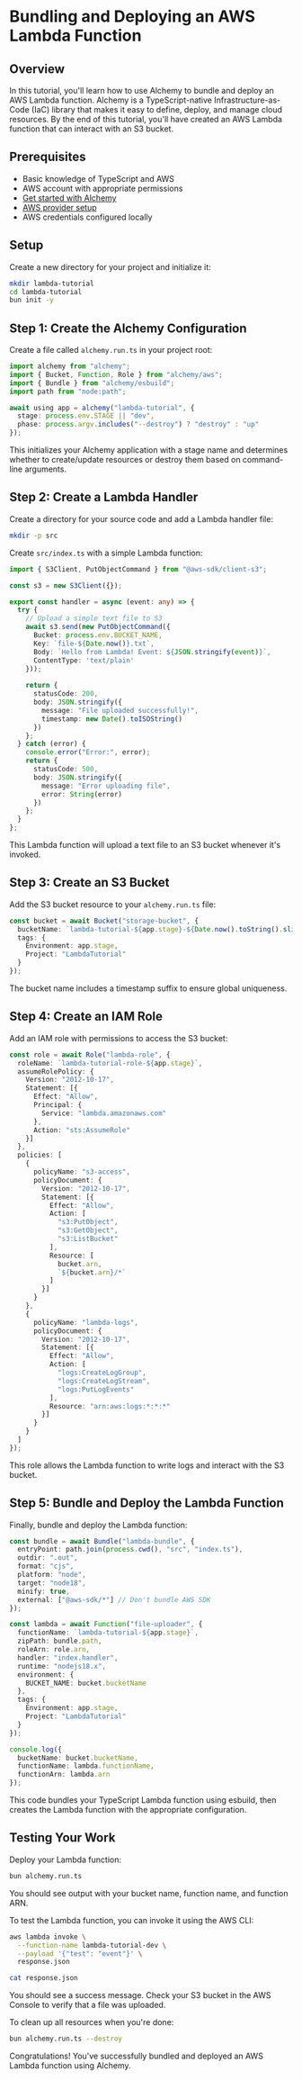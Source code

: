 # Bundling and Deploying an AWS Lambda Function

## Overview

In this tutorial, you'll learn how to use Alchemy to bundle and deploy an AWS Lambda function. Alchemy is a TypeScript-native Infrastructure-as-Code (IaC) library that makes it easy to define, deploy, and manage cloud resources. By the end of this tutorial, you'll have created an AWS Lambda function that can interact with an S3 bucket.

## Prerequisites

- Basic knowledge of TypeScript and AWS
- AWS account with appropriate permissions
- [Get started with Alchemy](/docs/getting-started)
- [AWS provider setup](https://aws.amazon.com/getting-started/)
- AWS credentials configured locally

## Setup

Create a new directory for your project and initialize it:

```bash
mkdir lambda-tutorial
cd lambda-tutorial
bun init -y
```

## Step 1: Create the Alchemy Configuration

Create a file called `alchemy.run.ts` in your project root:

```typescript
import alchemy from "alchemy";
import { Bucket, Function, Role } from "alchemy/aws";
import { Bundle } from "alchemy/esbuild";
import path from "node:path";

await using app = alchemy("lambda-tutorial", {
  stage: process.env.STAGE || "dev",
  phase: process.argv.includes("--destroy") ? "destroy" : "up"
});
```

This initializes your Alchemy application with a stage name and determines whether to create/update resources or destroy them based on command-line arguments.

## Step 2: Create a Lambda Handler

Create a directory for your source code and add a Lambda handler file:

```bash
mkdir -p src
```

Create `src/index.ts` with a simple Lambda function:

```typescript
import { S3Client, PutObjectCommand } from "@aws-sdk/client-s3";

const s3 = new S3Client({});

export const handler = async (event: any) => {
  try {
    // Upload a simple text file to S3
    await s3.send(new PutObjectCommand({
      Bucket: process.env.BUCKET_NAME,
      Key: `file-${Date.now()}.txt`,
      Body: `Hello from Lambda! Event: ${JSON.stringify(event)}`,
      ContentType: 'text/plain'
    }));
    
    return {
      statusCode: 200,
      body: JSON.stringify({
        message: "File uploaded successfully!",
        timestamp: new Date().toISOString()
      })
    };
  } catch (error) {
    console.error("Error:", error);
    return {
      statusCode: 500,
      body: JSON.stringify({
        message: "Error uploading file",
        error: String(error)
      })
    };
  }
};
```

This Lambda function will upload a text file to an S3 bucket whenever it's invoked.

## Step 3: Create an S3 Bucket

Add the S3 bucket resource to your `alchemy.run.ts` file:

```typescript
const bucket = await Bucket("storage-bucket", {
  bucketName: `lambda-tutorial-${app.stage}-${Date.now().toString().slice(-6)}`,
  tags: {
    Environment: app.stage,
    Project: "LambdaTutorial"
  }
});
```

The bucket name includes a timestamp suffix to ensure global uniqueness.

## Step 4: Create an IAM Role

Add an IAM role with permissions to access the S3 bucket:

```typescript
const role = await Role("lambda-role", {
  roleName: `lambda-tutorial-role-${app.stage}`,
  assumeRolePolicy: {
    Version: "2012-10-17",
    Statement: [{
      Effect: "Allow",
      Principal: {
        Service: "lambda.amazonaws.com"
      },
      Action: "sts:AssumeRole"
    }]
  },
  policies: [
    {
      policyName: "s3-access",
      policyDocument: {
        Version: "2012-10-17",
        Statement: [{
          Effect: "Allow",
          Action: [
            "s3:PutObject",
            "s3:GetObject",
            "s3:ListBucket"
          ],
          Resource: [
            bucket.arn,
            `${bucket.arn}/*`
          ]
        }]
      }
    },
    {
      policyName: "lambda-logs",
      policyDocument: {
        Version: "2012-10-17",
        Statement: [{
          Effect: "Allow",
          Action: [
            "logs:CreateLogGroup",
            "logs:CreateLogStream",
            "logs:PutLogEvents"
          ],
          Resource: "arn:aws:logs:*:*:*"
        }]
      }
    }
  ]
});
```

This role allows the Lambda function to write logs and interact with the S3 bucket.

## Step 5: Bundle and Deploy the Lambda Function

Finally, bundle and deploy the Lambda function:

```typescript
const bundle = await Bundle("lambda-bundle", {
  entryPoint: path.join(process.cwd(), "src", "index.ts"),
  outdir: ".out",
  format: "cjs",
  platform: "node",
  target: "node18",
  minify: true,
  external: ["@aws-sdk/*"] // Don't bundle AWS SDK
});

const lambda = await Function("file-uploader", {
  functionName: `lambda-tutorial-${app.stage}`,
  zipPath: bundle.path,
  roleArn: role.arn,
  handler: "index.handler",
  runtime: "nodejs18.x",
  environment: {
    BUCKET_NAME: bucket.bucketName
  },
  tags: {
    Environment: app.stage,
    Project: "LambdaTutorial"
  }
});

console.log({
  bucketName: bucket.bucketName,
  functionName: lambda.functionName,
  functionArn: lambda.arn
});
```

This code bundles your TypeScript Lambda function using esbuild, then creates the Lambda function with the appropriate configuration.

## Testing Your Work

Deploy your Lambda function:

```bash
bun alchemy.run.ts
```

You should see output with your bucket name, function name, and function ARN.

To test the Lambda function, you can invoke it using the AWS CLI:

```bash
aws lambda invoke \
  --function-name lambda-tutorial-dev \
  --payload '{"test": "event"}' \
  response.json

cat response.json
```

You should see a success message. Check your S3 bucket in the AWS Console to verify that a file was uploaded.

To clean up all resources when you're done:

```bash
bun alchemy.run.ts --destroy
```

Congratulations! You've successfully bundled and deployed an AWS Lambda function using Alchemy.